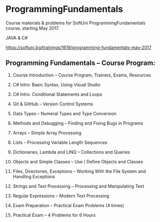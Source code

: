# ProgrammingFundamentals

Course materials &amp; problems for SoftUni ProgrammingFundamentals course, starting May 2017.

JAVA &amp; C#

https://softuni.bg/trainings/1619/programming-fundamentals-may-2017

## Programming Fundamentals – Course Program:

01. Course Introduction – Course Program, Trainers, Exams, Resources

02. C# Intro: Basic Syntax, Using Visual Studio

03. C# Intro: Conditional Statements and Loops

04. Git & GitHub – Version Control Systems

05. Data Types – Numeral Types and Type Conversion

06. Methods and Debugging – Finding and Fixing Bugs in Programs

07. Arrays – Simple Array Processing

08. Lists – Processing Variable Length Sequences

09. Dictionaries, Lambda and LINQ – Collections and Queries

10. Objects and Simple Classes – Use / Define Objects and Classes

11. Files, Directories, Exceptions – Working With the File System and Handling Exceptions

12. Strings and Text Processing – Processing and Manipulating Text

13. Regular Expressions – Modern Text Processing

14. Exam Preparation – Practical Exam Problems (4 times)

15. Practical Exam – 4 Problems for 6 Hours


